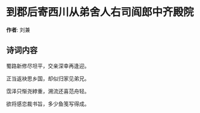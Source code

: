 # 到郡后寄西川从弟舍人右司阎郎中齐殿院

**作者**: 刘兼

## 诗词内容

蜀路新修尽坦平，交亲深幸再逢迎。

正当返袂思乡国，却似归家见弟兄。

霑泽只惭尧綍重，溯流还喜范舟轻。

欲将感恋裁书旨，多少鱼笺写得成。

